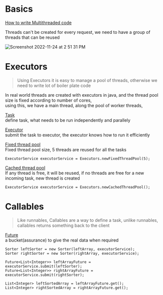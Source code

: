 
# Basics
[How to write Multithreaded code](https://github.com/sushilsridhar/cs-fundamentals/blob/main/os/THREADS_HARDWARE_RELATION.md#how-to-write-multi-threaded-program)

Threads can't be created for every request, we need to have a group of threads that can be reused

![Screenshot 2022-11-24 at 2 51 31 PM](https://user-images.githubusercontent.com/16437905/203745806-59504bc1-f491-44f2-a4bc-106bba03fb5b.png)


# Executors   

> Using Executors it is easy to manage a pool of threads, otherwise we need to write lot of boiler plate code   

In real world threads are created with executors in java, and the thread pool size is fixed according to number of cores,   
using this, we have a main thread, along the pool of worker threads,    

<ins>Task</ins>       
define task, what needs to be run independently and parallely  

<ins>Executor</ins>       
submit the task to executor, the executor knows how to run it efficiently 

<ins>Fixed thread pool</ins>    
Fixed thread pool size, 5 threads are reused for all the tasks
```
ExecutorService executorService = Executors.newFixedThreadPool(5);
```

<ins>Cached thread pool</ins>       
If any thread is free, it will be reused, if no threads are free for a new incoming task, new thread is created
```
ExecutorService executorService = Executors.newCachedThreadPool();
```

# Callables

> Like runnables, Callables are a way to define a task, unlike runnables, callables returns something back to the client    

<ins>Future</ins>   
a bucket(assurance) to give the real data when required

```
Sorter leftSorter = new Sorter(leftArray, executorService);
Sorter rightSorter = new Sorter(rightArray, executorService);

Future<List<Integer>> leftArrayFuture = executorService.submit(leftSorter);
Future<List<Integer>> rightArrayFuture = executorService.submit(rightSorter);

List<Integer> leftSortedArray = leftArrayFuture.get();
List<Integer> rightSortedArray = rightArrayFuture.get();
```

